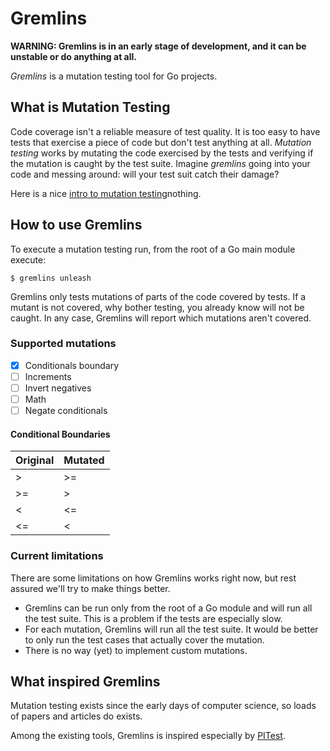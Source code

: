 # Gremlins

**WARNING: Gremlins is in an early stage of development, and it can be unstable or do anything at all.**

_Gremlins_ is a mutation testing tool for Go projects.

## What is Mutation Testing

Code coverage isn't a reliable measure of test quality. It is too easy to have tests that exercise a piece of code
but don't test anything at all.
_Mutation testing_ works by mutating the code exercised by the tests and verifying if the mutation is caught by
the test suite. Imagine _gremlins_ going into your code and messing around: will your test suit catch their damage?

Here is a nice [intro to mutation testing](https://pedrorijo.com/blog/intro-mutation/)nothing.

## How to use Gremlins

To execute a mutation testing run, from the root of a Go main module execute:

```shell
$ gremlins unleash
```

Gremlins only tests mutations of parts of the code covered by tests. If a mutant is not covered, why bother testing, you
already know will not be caught. In any case, Gremlins will report which mutations aren't covered.

### Supported mutations

- [x] Conditionals boundary
- [ ] Increments
- [ ] Invert negatives
- [ ] Math
- [ ] Negate conditionals

#### Conditional Boundaries

| Original | Mutated |
|----------|---------|
| \>       | \>=     |
| \>=      | \>      |
| <        | <=      |
| <=       | <       |

### Current limitations

There are some limitations on how Gremlins works right now, but rest assured we'll try to make things better.

- Gremlins can be run only from the root of a Go module and will run all the test suite. This is a problem if the tests
  are especially slow.
- For each mutation, Gremlins will run all the test suite. It would be better to only run the test cases that actually
  cover the mutation.
- There is no way (yet) to implement custom mutations.

## What inspired Gremlins

Mutation testing exists since the early days of computer science, so loads of papers and articles do exists.

Among the existing tools, Gremlins is inspired especially by [PITest](https://pitest.org/).